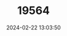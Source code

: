 ---
title: "19564"
category: "Rhinolophus rufus"
draft: false
date: 2024-02-22 13:03:50
languages:
  English: ["Large Rufous Horseshoe Bat"]
---